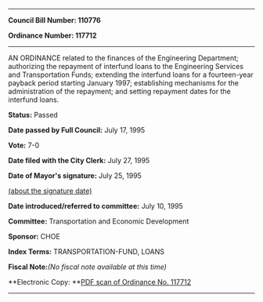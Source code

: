 

********

**Council Bill Number: 110776**
   
**Ordinance Number: 117712**
********

 AN ORDINANCE related to the finances of the Engineering Department; authorizing the repayment of interfund loans to the Engineering Services and Transportation Funds; extending the interfund loans for a fourteen-year payback period starting January 1997; establishing mechanisms for the administration of the repayment; and setting repayment dates for the interfund loans.

**Status:** Passed
   
**Date passed by Full Council:** July 17, 1995
   
**Vote:** 7-0
   
**Date filed with the City Clerk:** July 27, 1995
   
**Date of Mayor's signature:** July 25, 1995
   
[(about the signature date)](/~public/approvaldate.htm)
   
   
   
**Date introduced/referred to committee:** July 10, 1995
   
**Committee:** Transportation and Economic Development
   
**Sponsor:** CHOE
   
   
**Index Terms:** TRANSPORTATION-FUND, LOANS

**Fiscal Note:**_(No fiscal note available at this time)_

**Electronic Copy: **[PDF scan of Ordinance No. 117712](/~archives/Ordinances/Ord_117712.pdf)

********

